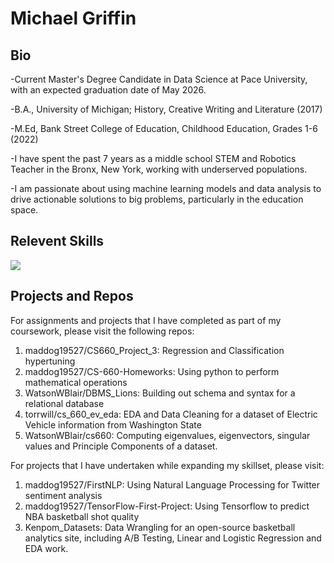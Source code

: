# Michael Griffin

## Bio
-Current Master's Degree Candidate in Data Science at Pace University, with an expected graduation date of May 2026. 

-B.A., University of Michigan; History, Creative Writing and Literature (2017)

-M.Ed, Bank Street College of Education, Childhood Education, Grades 1-6 (2022)

-I have spent the past 7 years as a middle school STEM and Robotics Teacher in the Bronx, New York, working with underserved populations. 

-I am passionate about using machine learning models and data analysis to drive actionable solutions to big problems, particularly in the education space.

## Relevent Skills
![](https://img.shields.io/badge/Python-blue) 

## Projects and Repos

For assignments and projects that I have completed as part of my coursework, please visit the following repos:
1. maddog19527/CS660_Project_3: Regression and Classification hypertuning
2. maddog19527/CS-660-Homeworks: Using python to perform mathematical operations
3. WatsonWBlair/DBMS_Lions: Building out schema and syntax for a relational database
4. torrwill/cs_660_ev_eda: EDA and Data Cleaning for a dataset of Electric Vehicle information from Washington State
5. WatsonWBlair/cs660: Computing eigenvalues, eigenvectors, singular values and Principle Components of a dataset.

For projects that I have undertaken while expanding my skillset, please visit:
1. maddog19527/FirstNLP: Using Natural Language Processing for Twitter sentiment analysis
2. maddog19527/TensorFlow-First-Project: Using Tensorflow to predict NBA basketball shot quality
3. Kenpom_Datasets: Data Wrangling for an open-source basketball analytics site, including A/B Testing, Linear and Logistic Regression and EDA work.

<!---
maddog19527/maddog19527 is a ✨ special ✨ repository because its `README.md` (this file) appears on your GitHub profile.
You can click the Preview link to take a look at your changes.
--->

